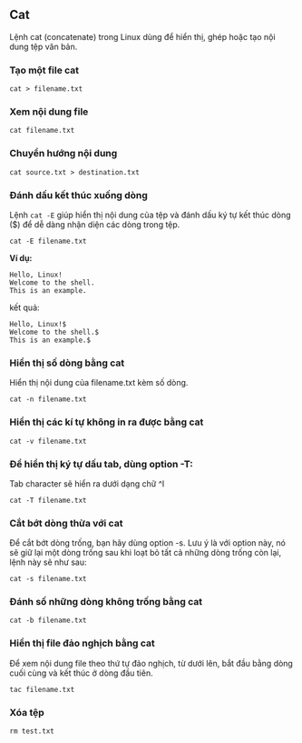 ## Cat
Lệnh cat (concatenate) trong Linux dùng để hiển thị, ghép hoặc tạo nội dung tệp văn bản.

### Tạo một file cat
```
cat > filename.txt
```

### Xem nội dung file 
```
cat filename.txt
```

### Chuyển hướng nội dung
```
cat source.txt > destination.txt
```

### Đánh dấu kết thúc xuống dòng
Lệnh `cat -E` giúp hiển thị nội dung của tệp và đánh dấu ký tự kết thúc dòng ($) để dễ dàng nhận diện các dòng trong tệp.
```
cat -E filename.txt
```
**Ví dụ:**
```
Hello, Linux!
Welcome to the shell.
This is an example.
```
kết quả:
```
Hello, Linux!$
Welcome to the shell.$
This is an example.$
```

### Hiển thị số dòng bằng cat
Hiển thị nội dung của filename.txt kèm số dòng.
```
cat -n filename.txt
```
### Hiển thị các kí tự không in ra được bằng cat
```
cat -v filename.txt
```

### Để hiển thị ký tự dấu tab, dùng option -T:
Tab character sẽ hiển ra dưới dạng chữ ^I
```
cat -T filename.txt
```

### Cắt bớt dòng thừa với cat
Để cắt bớt dòng trống, bạn hãy dùng option -s. Lưu ý là với option này, nó sẽ giữ lại một dòng trống sau khi loạt bỏ tất cả những dòng trống còn lại, lệnh này sẽ như sau:
```
cat -s filename.txt
```

### Đánh số những dòng không trống bằng cat
```
cat -b filename.txt
```
### Hiển thị file đảo nghịch bằng cat
Để xem nội dung file theo thứ tự đảo nghịch, từ dưới lên, bắt đầu bằng dòng cuối cùng và kết thúc ở dòng đầu tiên.
```
tac filename.txt
```
### Xóa tệp 
```
rm test.txt
```




